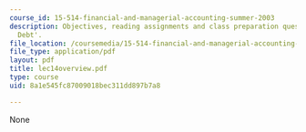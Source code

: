 ```yaml
---
course_id: 15-514-financial-and-managerial-accounting-summer-2003
description: Objectives, reading assignments and class preparation questions on 'Long-Term
  Debt'.
file_location: /coursemedia/15-514-financial-and-managerial-accounting-summer-2003/8a1e545fc87009018bec311dd897b7a8_lec14overview.pdf
file_type: application/pdf
layout: pdf
title: lec14overview.pdf
type: course
uid: 8a1e545fc87009018bec311dd897b7a8

---
```

None